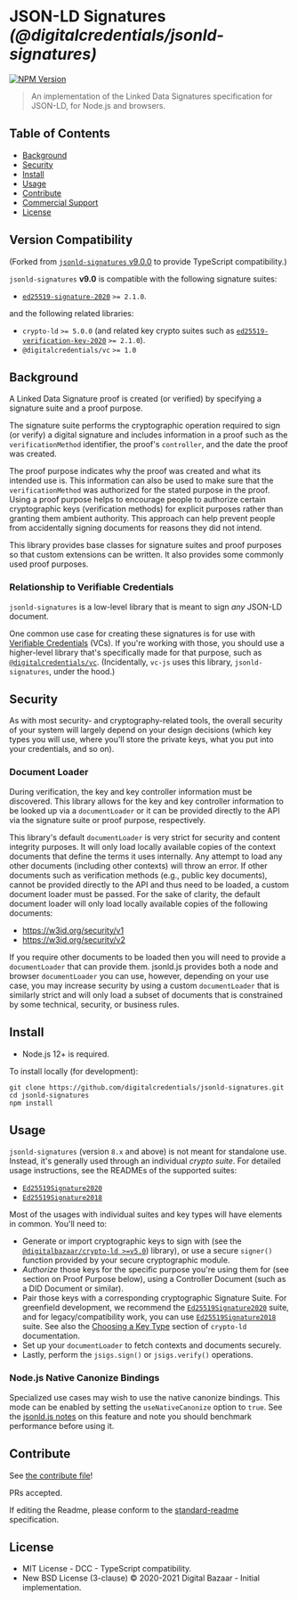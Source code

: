 # JSON-LD Signatures _(@digitalcredentials/jsonld-signatures)_

[![NPM Version](https://img.shields.io/npm/v/@digitalcredentials/jsonld-signatures.svg)](https://npm.im/digitalcredentials/jsonld-signatures)

> An implementation of the Linked Data Signatures specification for JSON-LD, for Node.js and browsers.

## Table of Contents

- [Background](#background)
- [Security](#security)
- [Install](#install)
- [Usage](#usage)
- [Contribute](#contribute)
- [Commercial Support](#commercial-support)
- [License](#license)

## Version Compatibility

(Forked from [`jsonld-signatures` v9.0.0](https://github.com/digitalbazaar/jsonld-signatures)
to provide TypeScript compatibility.)

`jsonld-signatures` **v9.0** is compatible with the following signature suites:

* [`ed25519-signature-2020`](https://github.com/digitalcredentials/ed25519-signature-2020)
  `>= 2.1.0`.

and the following related libraries:

* `crypto-ld` `>= 5.0.0` (and related key crypto suites such as 
  [`ed25519-verification-key-2020`](https://github.com/digitalbazaar/ed25519-verification-key-2020)
  `>= 2.1.0`).
* `@digitalcredentials/vc` `>= 1.0`

## Background

A Linked Data Signature proof is created (or verified) by specifying a
signature suite and a proof purpose.

The signature suite performs the cryptographic operation required to sign (or
verify) a digital signature and includes information in a proof such as the
`verificationMethod` identifier, the proof's `controller`, and the date the
proof was created.

The proof purpose indicates why the proof was created and what its intended use
is. This information can also be used to make sure that the
`verificationMethod` was authorized for the stated purpose in the proof. Using
a proof purpose helps to encourage people to authorize certain cryptographic
keys (verification methods) for explicit purposes rather than granting them
ambient authority. This approach can help prevent people from accidentally
signing documents for reasons they did not intend.

This library provides base classes for signature suites and proof purposes
so that custom extensions can be written. It also provides some commonly
used proof purposes.

### Relationship to Verifiable Credentials

`jsonld-signatures` is a low-level library that is meant to sign _any_ JSON-LD
document.

One common use case for creating these signatures is for use with 
[Verifiable Credentials](https://w3c.github.io/vc-data-model) (VCs). If you're 
working with those, you should use a higher-level library that's specifically
made for that purpose, such as [`@digitalcredentials/vc`](https://github.com/digitalcredentials/vc-js).
(Incidentally, `vc-js` uses this library, `jsonld-signatures`, under the hood.)

## Security

As with most security- and cryptography-related tools, the overall security of 
your system will largely depend on your design decisions (which key types you 
will use, where you'll store the private keys, what you put into your 
credentials, and so on).

### Document Loader

During verification, the key and key controller information must be discovered.
This library allows for the key and key controller information to be looked up
via a `documentLoader` or it can be provided directly to the API via the
signature suite or proof purpose, respectively.

This library's default `documentLoader` is very strict for security and content
integrity purposes. It will only load locally available copies of the context
documents that define the terms it uses internally. Any attempt to load any
other documents (including other contexts) will throw an error. If other
documents such as verification methods (e.g., public key documents), cannot
be provided directly to the API and thus need to be loaded, a custom document
loader must be passed. For the sake of clarity, the default document loader
will only load locally available copies of the following documents:

- https://w3id.org/security/v1
- https://w3id.org/security/v2

If you require other documents to be loaded then you will need to provide a
`documentLoader` that can provide them. jsonld.js provides both a node and browser
`documentLoader` you can use, however, depending on your use case, you may
increase security by using a custom `documentLoader` that is similarly strict
and will only load a subset of documents that is constrained by some technical,
security, or business rules.

## Install

- Node.js 12+ is required.

To install locally (for development):

```
git clone https://github.com/digitalcredentials/jsonld-signatures.git
cd jsonld-signatures
npm install
```

## Usage

`jsonld-signatures` (version `8.x` and above) is not meant for standalone use.
Instead, it's generally used through an individual _crypto suite_.
For detailed usage instructions, see the READMEs of the supported suites:

* [`Ed25519Signature2020`](https://github.com/digitalcredentials/ed25519-signature-2020) 
* [`Ed25519Signature2018`](https://github.com/digitalbazaar/ed25519-signature-2018)

Most of the usages with individual suites and key types will have elements in
common. You'll need to:

* Generate or import cryptographic keys to sign with (see
  the [`@digitalbazaar/crypto-ld >=v5.0`](https://github.com/digitalbazaar/crypto-ld))
  library), or use a secure `signer()` function provided by your secure
  cryptographic module.
* _Authorize_ those keys for the specific purpose you're using
  them for (see section on Proof Purpose below), using a Controller Document
  (such as a DID Document or similar).
* Pair those keys with a corresponding cryptographic Signature Suite.
  For greenfield development, we recommend the [`Ed25519Signature2020`](https://github.com/digitalcredentials/ed25519-signature-2020)
  suite, and for legacy/compatibility work, you can use 
  [`Ed25519Signature2018`](https://github.com/digitalbazaar/ed25519-signature-2018) suite.
  See also the [Choosing a Key Type](https://github.com/digitalbazaar/crypto-ld#choosing-a-key-type)
  section of `crypto-ld` documentation.
* Set up your `documentLoader` to fetch contexts and documents securely.
* Lastly, perform the `jsigs.sign()` or `jsigs.verify()` operations.

### Node.js Native Canonize Bindings

Specialized use cases may wish to use the native canonize bindings. This mode
can be enabled by setting the `useNativeCanonize` option to `true`. See the
[jsonld.js notes](https://github.com/digitalbazaar/jsonld.js#nodejs-native-canonize-bindings)
on this feature and note you should benchmark performance before using it.

## Contribute

See [the contribute file](https://github.com/digitalbazaar/bedrock/blob/master/CONTRIBUTING.md)!

PRs accepted.

If editing the Readme, please conform to the
[standard-readme](https://github.com/RichardLitt/standard-readme) specification.

## License

* MIT License - DCC - TypeScript compatibility.
* New BSD License (3-clause) © 2020-2021 Digital Bazaar - Initial implementation.
